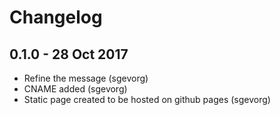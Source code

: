 # Changelog

## 0.1.0 - 28 Oct 2017

- Refine the message (sgevorg)
- CNAME added (sgevorg)
- Static page created to be hosted on github pages (sgevorg)

